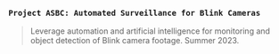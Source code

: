 ### `Project ASBC: Automated Surveillance for Blink Cameras`
> Leverage automation and artificial intelligence for monitoring and object detection of Blink camera footage. Summer 2023.
